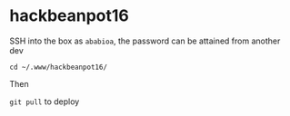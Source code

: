 # hackbeanpot16

SSH into the box as `ababioa`, the password can be attained from another dev

`cd ~/.www/hackbeanpot16/`

Then

`git pull` to deploy
